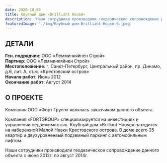 ```yaml
---
date: 2020-10-06
title: Клубный дом «Brilliant House»
description: 'Наши сотрудники производили геодезическое сопровождение данного объекта с июня 2012г. по август 2014г.'
featuredImage: './img/Клубный-дом-Brilliant-House-0.jpeg'
---
```


## ДЕТАЛИ

**Ген. подрядчик**: ООО «Лемминкяйнен Строй»  
**Партнер**: ООО «Лемминкяйнен Строй»  
**Местоположение**: г. Санкт-Петербург, Центральный район, пр. Динамо, д.6, лит. А, ст.м. «Крестовский остров»  
**Начало работ**: Июнь 2012  
**Окончание работ**: Август 2014

## О ПРОЕКТЕ

Компания ООО «Форт Групп» являлась заказчиком данного объекта.

Компания «FORTGROUP» специализируется на инвестициях и управлении недвижимостью.
Клубный дом «Brilliant House» находится на набережной Малой Невки Крестовского острова. В доме всего 35 квартир и двухуровненвый подземный паркинг с автомобильным лифтом.

Наши сотрудники производили геодезическое сопровождение данного объекта с июня 2012г. по август 2014г.
